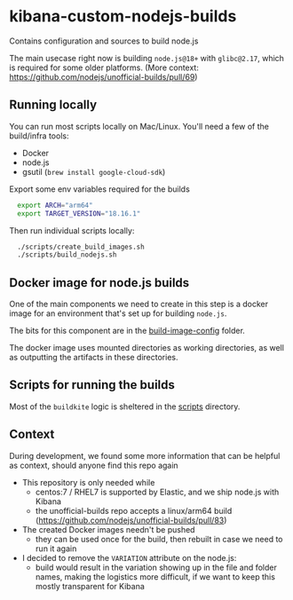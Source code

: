 # kibana-custom-nodejs-builds
Contains configuration and sources to build node.js

The main usecase right now is building `node.js@18+` with `glibc@2.17`, which is required for some older platforms. (More context: https://github.com/nodejs/unofficial-builds/pull/69)

## Running locally
You can run most scripts locally on Mac/Linux. You'll need a few of the build/infra tools:
 - Docker
 - node.js
 - gsutil (`brew install google-cloud-sdk`)

Export some env variables required for the builds
```sh
  export ARCH="arm64"
  export TARGET_VERSION="18.16.1"
```

Then run individual scripts locally:
```sh
  ./scripts/create_build_images.sh
  ./scripts/build_nodejs.sh
```

## Docker image for node.js builds
One of the main components we need to create in this step is a docker image for an environment that's set up for building `node.js`.

The bits for this component are in the [build-image-config](./build-image-config/) folder.

The docker image uses mounted directories as working directories, as well as outputting the artifacts in these directories.


## Scripts for running the builds
Most of the `buildkite` logic is sheltered in the [scripts](./scripts/) directory.



## Context
During development, we found some more information that can be helpful as context, should anyone find this repo again

 - This repository is only needed while
   - centos:7 / RHEL7 is supported by Elastic, and we ship node.js with Kibana
   - the unofficial-builds repo accepts a linux/arm64 build (https://github.com/nodejs/unofficial-builds/pull/83)
 - The created Docker images needn't be pushed
   - they can be used once for the build, then rebuilt in case we need to run it again
 - I decided to remove the `VARIATION` attribute on the node.js:
   - build would result in the variation showing up in the file and folder names, making the logistics more difficult, if we want to keep this mostly transparent for Kibana
